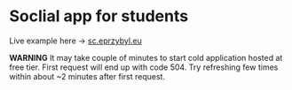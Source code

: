 # Soclial app for students
Live example here ->  [sc.eprzybyl.eu](https://sc.eprzybyl.eu)

**WARNING**
It may take couple of minutes to start cold application hosted at free tier. First request will end up with code 504. Try refreshing few times within about ~2 minutes after first request.